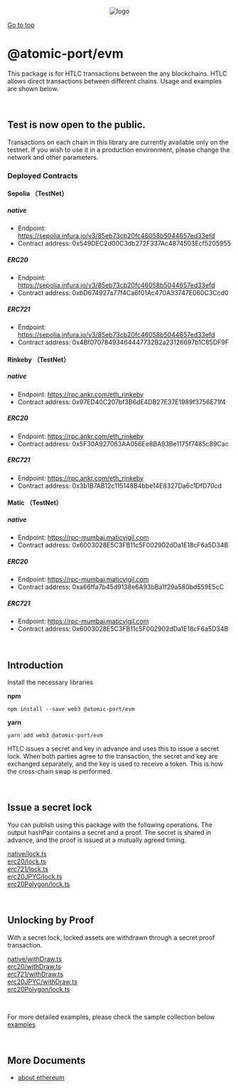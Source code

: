 <div align="center">
<picture>
  <source media="(prefers-color-scheme: dark)" srcset="https://user-images.githubusercontent.com/47295014/218366041-d07fdf06-1b72-4c6d-8fa2-89dc8266553d.png">
  <source media="(prefers-color-scheme: light)" srcset="https://user-images.githubusercontent.com/47295014/218366194-eee5969d-3c4c-4445-9303-5368c66aac9a.png">
  <img alt="logo" src="https://user-images.githubusercontent.com/47295014/218366194-eee5969d-3c4c-4445-9303-5368c66aac9a.png">
</picture>
</div>

[Go to top](#../../README.md)

# @atomic-port/evm

This package is for HTLC transactions between the any blockchains. HTLC allows direct transactions between different chains. Usage and examples are shown below.

<br>

## Test is now open to the public.

Transactions on each chain in this library are currently available only on the testnet.
If you wish to use it in a production environment, please change the network and other parameters.

### Deployed Contracts

#### Sepolia （TestNet）

##### native

- Endpoint: https://sepolia.infura.io/v3/85eb73cb20fc46058b5044657ed33efd
- Contract address: 0x549DEC2d00C3db272F337Ac4874503Ecf5205955

##### ERC20

- Endpoint: https://sepolia.infura.io/v3/85eb73cb20fc46058b5044657ed33efd
- Contract address: 0xbD674927a77f4Ca6f01Ac470A33747E060C3Ccd0

##### ERC721

- Endpoint: https://sepolia.infura.io/v3/85eb73cb20fc46058b5044657ed33efd
- Contract address: 0x4Bf07078493464447732B2a23126697b1C85DF9F

#### Rinkeby （TestNet）

##### native

- Endpoint: https://rpc.ankr.com/eth_rinkeby
- Contract address: 0x97ED40C207bf3B6dE4DB27E37E1989f3756E71f4

##### ERC20

- Endpoint: https://rpc.ankr.com/eth_rinkeby
- Contract address: 0x5F30A927063AA056Ee8BA93Be1175f7485c89Cac

##### ERC721

- Endpoint: https://rpc.ankr.com/eth_rinkeby
- Contract address: 0x3b1B7AB12c115148B4bbe14E8327Da6c1DfD70cd

#### Matic （TestNet）

##### native

- Endpoint: https://rpc-mumbai.maticvigil.com
- Contract address: 0x6003028E5C3FB11c5F002902dDa1E18cF6a5D34B

##### ERC20

- Endpoint: https://rpc-mumbai.maticvigil.com
- Contract address: 0xa66ffa7b45d9138e6A93bBa1f29a580bd559E5cC

##### ERC721

- Endpoint: https://rpc-mumbai.maticvigil.com
- Contract address: 0x6003028E5C3FB11c5F002902dDa1E18cF6a5D34B

<br>

## Introduction

Install the necessary libraries

**npm**

```
npm install --save web3 @atomic-port/evm
```

**yarn**

```
yarn add web3 @atomic-port/evm
```

HTLC issues a secret and key in advance and uses this to issue a secret lock.
When both parties agree to the transaction, the secret and key are exchanged separately, and the key is used to receive a token. This is how the cross-chain swap is performed.

<br>

## Issue a secret lock

You can publish using this package with the following operations.
The output hashPair contains a secret and a proof. The secret is shared in advance, and the proof is issued at a mutually agreed timing.

[native/lock.ts](../../examples/evm/src/native/lock.ts)<br>
[erc20/lock.ts](../../examples/evm/src/erc20/lock.ts)<br>
[erc721/lock.ts](../../examples/evm/src/erc721/lock.ts)<br>
[erc20JPYC/lock.ts](../../examples/evm/src/erc20JPYC/lock.ts)<br>
[erc20Polygon/lock.ts](../../examples/evm/src/erc20Polygon/lock.ts)<br>

<br>

## Unlocking by Proof

With a secret lock, locked assets are withdrawn through a secret proof transaction.

[native/withDraw.ts](../../examples/evm/src/native/withDraw.ts)<br>
[erc20/withDraw.ts](../../examples/evm/src/erc20/withDraw.ts)<br>
[erc721/withDraw.ts](../../examples/evm/src/erc721/withDraw.ts)<br>
[erc20JPYC/withDraw.ts](../../examples/evm/src/erc20JPYC/withDraw.ts)<br>
[erc20Polygon/lock.ts](../../examples/evm/src/erc20Polygon/withDraw.ts)<br>

<br>

For more detailed examples, please check the sample collection below
[examples](examples/README.md)

<br>

## More Documents

- [about ethereum](https://ethereum.org/)
